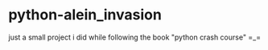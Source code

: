 # python-alein_invasion

just a small project i did while following the book "python crash course" =_=
